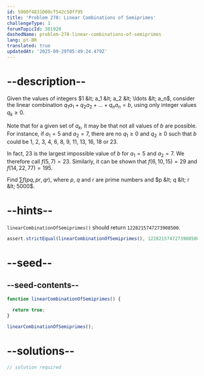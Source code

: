 ```yaml
---
id: 5900f4831000cf542c50ff95
title: 'Problem 278: Linear Combinations of Semiprimes'
challengeType: 1
forumTopicId: 301928
dashedName: problem-278-linear-combinations-of-semiprimes
lang: pt-BR
translated: true
updatedAt: '2025-09-29T05:49:24.479Z'
---
```


# --description--

Given the values of integers $1 &lt; a_1 &lt; a_2 &lt; \ldots &lt; a_n$, consider the linear combination $q_1a_1 + q_2a_2 + \ldots + q_na_n = b$, using only integer values $q_k ≥ 0$.

Note that for a given set of $a_k$, it may be that not all values of $b$ are possible. For instance, if $a_1 = 5$ and $a_2 = 7$, there are no $q_1 ≥ 0$ and $q_2 ≥ 0$ such that $b$ could be 1, 2, 3, 4, 6, 8, 9, 11, 13, 16, 18 or 23.

In fact, 23 is the largest impossible value of $b$ for $a_1 = 5$ and $a_2 = 7$. We therefore call $f(5, 7) = 23$. Similarly, it can be shown that $f(6, 10, 15)=29$ and $f(14, 22, 77) = 195$.

Find $\sum f(pq,pr,qr)$, where $p$, $q$ and $r$ are prime numbers and $p &lt; q &lt; r &lt; 5000$.

# --hints--

`linearCombinationOfSemiprimes()` should return `1228215747273908500`.

```js
assert.strictEqual(linearCombinationOfSemiprimes(), 1228215747273908500);
```

# --seed--

## --seed-contents--

```js
function linearCombinationOfSemiprimes() {

  return true;
}

linearCombinationOfSemiprimes();
```

# --solutions--

```js
// solution required
```

